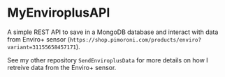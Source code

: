 # MyEnviroplusAPI

A simple REST API to save in a MongoDB database and interact with data from Enviro+ sensor (`https://shop.pimoroni.com/products/enviro?variant=31155658457171`).

See my other repository `SendEnviroplusData` for more details on how I retreive data from the Enviro+ sensor.
